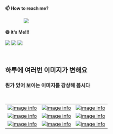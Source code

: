 #### 📫 How to reach me?
<a href="mailto:thquddnr123@gmail.com">
    <img 
        src="https://img.shields.io/badge/Gmail-d14836?style=flat-square&logo=Gmail&logoColor=white&link=mailto:thquddnr123@gmail.com"
        style="height : auto; margin-left : 60px; margin-right : 60px;"/>
</a>

#### 😄 It's Me!!!

<a href="https://cybecho.notion.site/SBU-s-Archives-854ccd3338c2456a867956f26143998a" target="_blank"><img src="https://img.shields.io/badge/Portfolio-303030?style=for-the-badge&logo=Notion&logoColor=white"/></a>
<a href="https://www.instagram.com/junk_warrior_vintage/" target="_blank"><img src="https://img.shields.io/badge/@junk_warrir_vintage-E4405F?style=for-the-badge&logo=Instagram&logoColor=white"/></a>
<a href="https://www.behance.net/thquddnr125654" target="_blank"><img src="https://img.shields.io/badge/Behance-1769FF?style=for-the-badge&logo=Behance&logoColor=white"/></a>

</br>

## 하루에 여러번 이미지가 변해요
### 뭔가 있어 보이는 이미지를 감상해 봅시다

<!--
마크업 바로보기 사이트
https://dillinger.io/ 
-->
 <br/> <table>
<tr>
<td><a href='http://www.lomando.com/9gu0omn0obyea.html'><img src='https://www.random-art.org/img/large/417427.jpg' title='image info'></a></td>
<td><a href='http://www.lomando.com/9gu0omn0obyea.html'><img src='https://www.random-art.org/img/large/417397.jpg' title='image info'></a></td>
<td><a href='http://www.lomando.com/9gu0omn0obyea.html'><img src='https://www.random-art.org/img/large/415571.jpg' title='image info'></a></td>
</tr>
<tr>
<td><a href='http://www.lomando.com/9gu0omn0obyea.html'><img src='https://www.random-art.org/img/large/416451.jpg' title='image info'></a></td>
<td><a href='http://www.lomando.com/9gu0omn0obyea.html'><img src='https://www.random-art.org/img/large/415549.jpg' title='image info'></a></td>
<td><a href='http://www.lomando.com/9gu0omn0obyea.html'><img src='https://www.random-art.org/img/large/415630.jpg' title='image info'></a></td>
</tr>
<tr>
<td><a href='http://www.lomando.com/9gu0omn0obyea.html'><img src='https://www.random-art.org/img/large/416042.jpg' title='image info'></a></td>
<td><a href='http://www.lomando.com/nyanyanyanyahn.html'><img src='https://www.random-art.org/img/large/416266.jpg' title='image info'></a></td>
<td><a href='http://www.lomando.com/9gu0omn0obyea.html'><img src='https://www.random-art.org/img/large/416098.jpg' title='image info'></a></td>
</tr>
</table>
